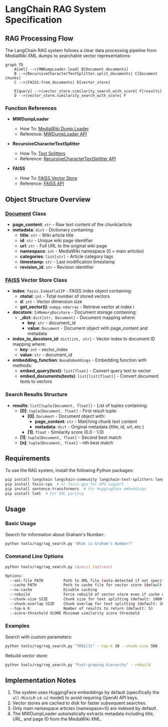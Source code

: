 # LangChain RAG System Specification

## RAG Processing Flow

The LangChain RAG system follows a clear data processing pipeline from MediaWiki XML dumps to searchable vector representations:

```mermaid
graph TD
    A[xml] -->|MWDumpLoader.load| B[Document documents]
    B -->|RecursiveCharacterTextSplitter.split_documents| C[Document chunks]
    C -->|FAISS.from_documents| D[vector_store]
    
    E[query] -->|vector_store.similarity_search_with_score| F[results]
    D -->|vector_store.similarity_search_with_score| F
```

### Function References

* **MWDumpLoader**
  * How To: [MediaWiki Dump Loader](https://python.langchain.com/docs/integrations/document_loaders/mediawikidump/)
  * Reference: [MWDumpLoader API](https://python.langchain.com/api_reference/community/document_loaders/langchain_community.document_loaders.mediawikidump.MWDumpLoader.html)

* **RecursiveCharacterTextSplitter**
  * How To: [Text Splitters](https://python.langchain.com/docs/concepts/text_splitters/)
  * Reference: [RecursiveCharacterTextSplitter API](https://python.langchain.com/api_reference/text_splitters/character/langchain_text_splitters.character.RecursiveCharacterTextSplitter.html)

* **FAISS**
  * How To: [FAISS Vector Store](https://python.langchain.com/docs/integrations/vectorstores/faiss/)
  * Reference: [FAISS API](https://python.langchain.com/api_reference/community/vectorstores/langchain_community.vectorstores.faiss.FAISS.html)

## Object Structure Overview

### [Document](https://python.langchain.com/api_reference/core/documents/langchain_core.documents.base.Document.html) Class
- **page_content**: `str` - Raw text content of the chunk/article
- **metadata**: `dict` - Dictionary containing:
  - **title**: `str` - Wiki article title
  - **id**: `str` - Unique wiki page identifier
  - **url**: `str` - Full URL to the original wiki page
  - **namespace**: `int` - MediaWiki namespace (0 = main articles)
  - **categories**: `list[str]` - Article category tags
  - **timestamp**: `str` - Last modification timestamp
  - **revision_id**: `str` - Revision identifier

### [FAISS](https://python.langchain.com/api_reference/community/vectorstores/langchain_community.vectorstores.faiss.FAISS.html) Vector Store Class
- **index**: `faiss.IndexFlatIP` - FAISS index object containing:
  - **ntotal**: `int` - Total number of stored vectors
  - **d**: `int` - Vector dimension size
  - **get_vector(i)**: `numpy.ndarray` - Retrieve vector at index i
- **docstore**: `InMemoryDocstore` - Document storage containing:
  - **_dict**: `dict[str, Document]` - Document mapping where:
    - **key**: `str` - document_id
    - **value**: `Document` - Document object with page_content and metadata
- **index_to_docstore_id**: `dict[int, str]` - Vector index to document ID mapping where:
  - **key**: `int` - vector_index
  - **value**: `str` - document_id
- **embedding_function**: `BaseEmbeddings` - Embedding function with methods:
  - **embed_query(text)**: `list[float]` - Convert query text to vector
  - **embed_documents(texts)**: `list[list[float]]` - Convert document texts to vectors

### Search Results Structure
- **results**: `list[tuple[Document, float]]` - List of tuples containing:
  - **[0]**: `tuple[Document, float]` - First result tuple:
    - **[0]**: `Document` - Document object with:
      - **page_content**: `str` - Matching chunk text content
      - **metadata**: `dict` - Original metadata (title, id, url, etc.)
    - **[1]**: `float` - Similarity score (0.0 - 1.0)
  - **[1]**: `tuple[Document, float]` - Second best match
  - **[n]**: `tuple[Document, float]` - nth best match

## Requirements

To use the RAG system, install the following Python packages:

```bash
pip install langchain langchain-community langchain-text-splitters langchain-openai
pip install faiss-cpu  # or faiss-gpu for GPU support
pip install sentence-transformers  # For HuggingFace embeddings
pip install lxml  # For XML parsing
```

## Usage

### Basic Usage

Search for information about Graham's Number:

```bash
python tools/rag/rag_search.py "What is Graham's Number?"
```

### Command Line Options

```bash
python tools/rag/rag_search.py [query] [options]

Options:
  --xml-file PATH         Path to XML file (auto-detected if not specified)
  --cache PATH            Path to cache file for vector store (default: cache/vector_store.pkl)
  --no-cache              Disable caching
  --rebuild               Force rebuild of vector store even if cache exists
  --chunk-size SIZE       Chunk size for text splitting (default: 1000)
  --chunk-overlap SIZE    Chunk overlap for text splitting (default: 200)
  --top-k K               Number of results to return (default: 5)
  --score-threshold SCORE Minimum similarity score threshold
```

### Examples

Search with custom parameters:
```bash
python tools/rag/rag_search.py "TREE(3)" --top-k 10 --chunk-size 500
```

Rebuild vector store:
```bash
python tools/rag/rag_search.py "Fast-growing hierarchy" --rebuild
```

## Implementation Notes

1. The system uses HuggingFace embeddings by default (specifically the `all-MiniLM-L6-v2` model) to avoid requiring OpenAI API keys.
2. Vector stores are cached to disk for faster subsequent searches.
3. Only main namespace articles (namespace=0) are indexed by default.
4. The MWDumpLoader automatically extracts metadata including title, URL, and page ID from the MediaWiki XML.